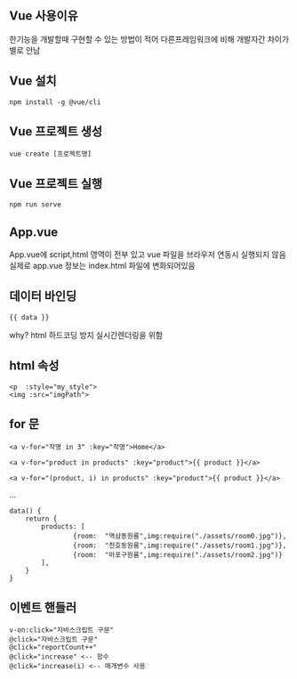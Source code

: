 ## Vue 사용이유

한기능을 개발할때 구현할 수 있는 방법이 적어 다른프레임워크에 비해 개발자간 차이가 별로 안남

## Vue 설치

    npm install -g @vue/cli

## Vue 프로젝트 생성

    vue create [프로젝트명]

## Vue 프로젝트 실행

    npm run serve

## App.vue

App.vue에 script,html 영역이 전부 있고
vue 파일을 브라우저 연동시 실행되지 않음
실제로 app.vue 정보는 index.html 파일에 변화되어있음

## 데이터 바인딩

    {{ data }}

why?
html 하드코딩 방지
실시간렌더링을 위함

## html 속성

    <p  :style="my_style">
    <img :src="imgPath">

## for 문

    <a v-for="작명 in 3" :key="작명">Home</a>

    <a v-for="product in products" :key="product">{{ product }}</a>

    <a v-for="(product, i) in products" :key="product">{{ product }}</a>

...

    data() {
    	return {
    		products: [
    				{room:  "역삼동원룸",img:require("./assets/room0.jpg")},
    				{room:  "천호동원룸",img:require("./assets/room1.jpg")},
    				{room:  "마포구원룸",img:require("./assets/room2.jpg")}
    		],
    	}
    }

## 이벤트 핸들러

    v-on:click="자바스크립트 구문"
    @click="자바스크립트 구문"
    @click="reportCount++"
    @click="increase" <-- 함수
    @click="increase(i) <-- 매개변수 사용
